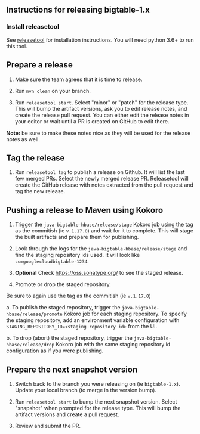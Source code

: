 ## Instructions for releasing bigtable-1.x

### Install releasetool

See [releasetool](https://github.com/googleapis/releasetool) for installation instructions. You will
need python 3.6+ to run this tool.

## Prepare a release

1. Make sure the team agrees that it is time to release.

2. Run `mvn clean` on your branch.

3. Run `releasetool start`. Select "minor" or "patch" for the release type. This will bump the
   artifact versions, ask you to edit release notes, and create the release pull request. 
   You can either edit the release notes in your editor or wait until a PR is created on GitHub to edit there.

  **Note:** be sure to make these notes nice as they will be used for the release notes as well.

## Tag the release

1. Run `releasetool tag` to publish a release on Github. It will list the last few merged PRs.
   Select the newly merged release PR. Releasetool will create the GitHub release with notes
   extracted from the pull request and tag the new release.

## Pushing a release to Maven using Kokoro

1. Trigger the `java-bigtable-hbase/release/stage` Kokoro job using the tag as the commitish (ie `v.1.17.0`) and wait for it to complete. This will
   stage the built artifacts and prepare them for publishing.

2. Look through the logs for the `java-bigtable-hbase/release/stage` and find the staging repository
   ids used. It will look like `comgooglecloudbigtable-1234`.
   
3. **Optional** Check https://oss.sonatype.org/ to see the staged release.

4. Promote or drop the staged repository.

Be sure to again use the tag as the commitish (ie `v.1.17.0`)

   a. To publish the staged repository, trigger the `java-bigtable-hbase/release/promote` Kokoro job for
     each staging repository. To specify the staging repository, add an environment variable
     configuration with `STAGING_REPOSITORY_ID=<staging repository id>` from the UI.

   b. To drop (abort) the staged repository, trigger the `java-bigtable-hbase/release/drop` Kokoro job
     with the same staging repository id configuration as if you were publishing.
     
## Prepare the next snapshot version

1. Switch back to the branch you were releasing on (ie `bigtable-1.x`). Update your local branch (to merge in the version bump).

2. Run `releasetool start` to bump the next snapshot version. Select "snapshot" when prompted for
   the release type. This will bump the artifact versions and create a pull request.

3. Review and submit the PR.
